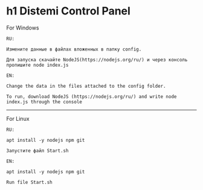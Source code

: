 
h1 Distemi Control Panel
=====================

For Windows

	RU:

	Измените данные в файлах вложенных в папку config.

	Для запуска скачайте NodeJS(https://nodejs.org/ru/) и через консоль пропишите node index.js

	EN:

	Change the data in the files attached to the config folder.

	To run, download NodeJS (https://nodejs.org/ru/) and write node index.js through the console

---

For Linux

	RU:

	apt install -y nodejs npm git

	Запустите файл Start.sh

	EN:

	apt install -y nodejs npm git

	Run file Start.sh
